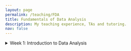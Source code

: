 ```yaml
---
layout: page
permalink: /teaching/FDA
title: Fundamentals of Data Analysis
description: My teaching experience, TAs and tutoring.
nav: false
---
```


<details>
  <summary>Week 1: Introduction to Data Analysis</summary>
  <p>This week covers the basics of data analysis, including statistical methods and tools.</p>
</details>

